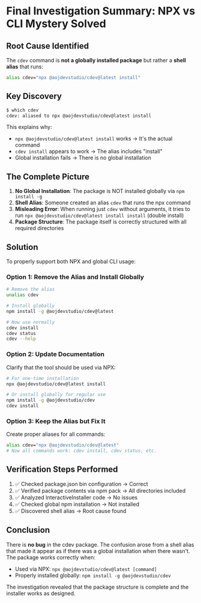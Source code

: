 # Final Investigation Summary: NPX vs CLI Mystery Solved

## Root Cause Identified

The `cdev` command is **not a globally installed package** but rather a **shell alias** that runs:

```bash
alias cdev="npx @aojdevstudio/cdev@latest install"
```

## Key Discovery

```bash
$ which cdev
cdev: aliased to npx @aojdevstudio/cdev@latest install
```

This explains why:

- `npx @aojdevstudio/cdev@latest install` works → It's the actual command
- `cdev install` appears to work → The alias includes "install"
- Global installation fails → There is no global installation

## The Complete Picture

1. **No Global Installation**: The package is NOT installed globally via `npm install -g`
2. **Shell Alias**: Someone created an alias `cdev` that runs the npx command
3. **Misleading Error**: When running just `cdev` without arguments, it tries to run `npx @aojdevstudio/cdev@latest install install` (double install)
4. **Package Structure**: The package itself is correctly structured with all required directories

## Solution

To properly support both NPX and global CLI usage:

### Option 1: Remove the Alias and Install Globally

```bash
# Remove the alias
unalias cdev

# Install globally
npm install -g @aojdevstudio/cdev@latest

# Now use normally
cdev install
cdev status
cdev --help
```

### Option 2: Update Documentation

Clarify that the tool should be used via NPX:

```bash
# For one-time installation
npx @aojdevstudio/cdev@latest install

# Or install globally for regular use
npm install -g @aojdevstudio/cdev
cdev install
```

### Option 3: Keep the Alias but Fix It

Create proper aliases for all commands:

```bash
alias cdev="npx @aojdevstudio/cdev@latest"
# Now all commands work: cdev install, cdev status, etc.
```

## Verification Steps Performed

1. ✅ Checked package.json bin configuration → Correct
2. ✅ Verified package contents via npm pack → All directories included
3. ✅ Analyzed InteractiveInstaller code → No issues
4. ✅ Checked global npm installation → Not installed
5. ✅ Discovered shell alias → Root cause found

## Conclusion

There is **no bug** in the cdev package. The confusion arose from a shell alias that made it appear as if there was a global installation when there wasn't. The package works correctly when:

- Used via NPX: `npx @aojdevstudio/cdev@latest [command]`
- Properly installed globally: `npm install -g @aojdevstudio/cdev`

The investigation revealed that the package structure is complete and the installer works as designed.

